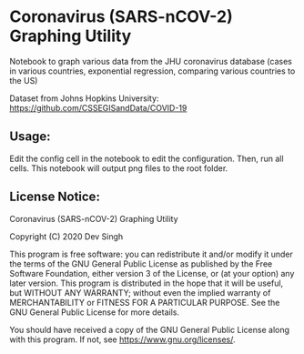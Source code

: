 # Coronavirus (SARS-nCOV-2) Graphing Utility

Notebook to graph various data from the JHU coronavirus database (cases in various countries, exponential regression, comparing various countries to the US)

Dataset from Johns Hopkins University: https://github.com/CSSEGISandData/COVID-19

## Usage:

Edit the config cell in the notebook to edit the configuration. Then, run all cells. This notebook will output png files to the root folder. 
    
    
## License Notice: 
Coronavirus (SARS-nCOV-2) Graphing Utility
 
Copyright (C) 2020  Dev Singh
 
This program is free software: you can redistribute it and/or modify
it under the terms of the GNU General Public License as published by
the Free Software Foundation, either version 3 of the License, or
(at your option) any later version.
This program is distributed in the hope that it will be useful,
but WITHOUT ANY WARRANTY; without even the implied warranty of
MERCHANTABILITY or FITNESS FOR A PARTICULAR PURPOSE.  See the
GNU General Public License for more details.

You should have received a copy of the GNU General Public License
along with this program.  If not, see <https://www.gnu.org/licenses/>.